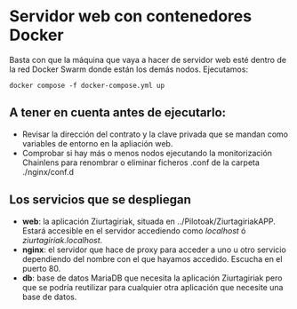 # Servidor web con contenedores Docker

Basta con que la máquina que vaya a hacer de servidor web esté dentro de la red Docker Swarm donde están los demás nodos. Ejecutamos:

`docker compose -f docker-compose.yml up`

## A tener en cuenta antes de ejecutarlo:

- Revisar la dirección del contrato y la clave privada que se mandan como variables de entorno en la apliación web.
- Comprobar si hay más o menos nodos ejecutando la monitorización Chainlens para renombrar o eliminar ficheros .conf de la carpeta ./nginx/conf.d

## Los servicios que se despliegan
- **web**: la aplicación Ziurtagiriak, situada en ../Pilotoak/ZiurtagiriakAPP. Estará accesible en el servidor accediendo como *localhost* ó *ziurtagiriak.localhost*.
- **nginx**: el servidor que hace de proxy para acceder a uno u otro servicio dependiendo del nombre con el que hayamos accedido. Escucha en el puerto 80.
- **db**: base de datos MariaDB que necesita la aplicación Ziurtagiriak pero que se podría reutilizar para cualquier otra aplicación que necesite una base de datos.